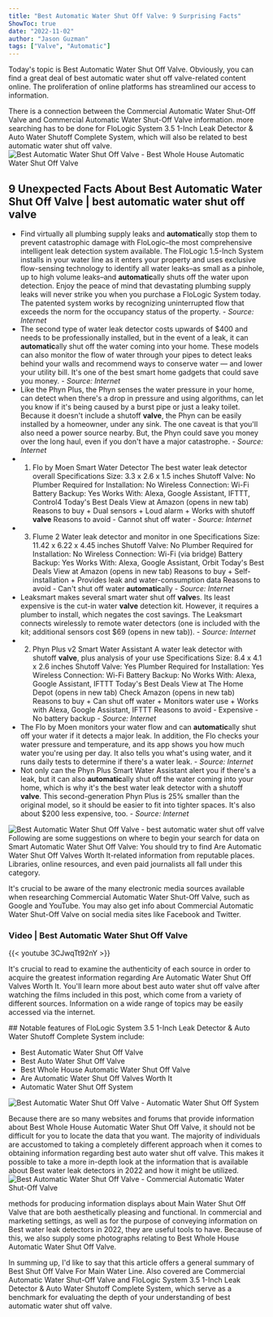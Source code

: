 ```yaml
---
title: "Best Automatic Water Shut Off Valve: 9 Surprising Facts"
ShowToc: true 
date: "2022-11-02"
author: "Jason Guzman" 
tags: ["Valve", "Automatic"]
---
```


Today's topic is Best Automatic Water Shut Off Valve. Obviously, you can find a great deal of best automatic water shut off valve-related content online. The proliferation of online platforms has streamlined our access to information.

There is a connection between the Commercial Automatic Water Shut-Off Valve and Commercial Automatic Water Shut-Off Valve information. more searching has to be done for FloLogic System 3.5 1-Inch Leak Detector & Auto Water Shutoff Complete System, which will also be related to best automatic water shut off valve.
<img loading="lazy" src="https://www.askmehelpdesk.com/attachments/plumbing/39903d1335357370-plastic-push-pull-bathroom-sink-shut-off-valve-push-20pull-20valve-202.jpg" onerror="this.onerror=null;this.src='https://blogger.googleusercontent.com/img/a/AVvXsEhe7F7TRXHtjiKvHb5vS7DmnxvpHiDyoYyYvm1nHB3Qp2_w3BnM6A2eq4v7FYxCC9bfZt3a9vIMtAYEKUiaDQbHMg-ViyGmRIj39MLp0bGFfgfYw1Dc9q_H-T0wiTm3l0Uq42dETrN9eC8aGJ9_IORZsxST1AcLR7np1koOfcc7tnHa4S8Mwz_xD9d0=s16000';" alt="Best Automatic Water Shut Off Valve - Best Whole House Automatic Water Shut Off Valve" >

## 9 Unexpected Facts About Best Automatic Water Shut Off Valve | best automatic water shut off valve
-   Find virtually all plumbing supply leaks and **automatic**ally stop them to prevent catastrophic damage with FloLogic–the most comprehensive intelligent leak detection system available. The FloLogic 1.5-Inch System installs in your water line as it enters your property and uses exclusive flow-sensing technology to identify all water leaks–as small as a pinhole, up to high volume leaks–and **automatic**ally shuts off the water upon detection. Enjoy the peace of mind that devastating plumbing supply leaks will never strike you when you purchase a FloLogic System today. The patented system works by recognizing uninterrupted flow that exceeds the norm for the occupancy status of the property. - <cite>Source: Internet</cite>
-   The second type of water leak detector costs upwards of $400 and needs to be professionally installed, but in the event of a leak, it can **automatic**ally shut off the water coming into your home. These models can also monitor the flow of water through your pipes to detect leaks behind your walls and recommend ways to conserve water — and lower your utility bill. It's one of the best smart home gadgets that could save you money. - <cite>Source: Internet</cite>
-   Like the Phyn Plus, the Phyn senses the water pressure in your home, can detect when there's a drop in pressure and using algorithms, can let you know if it's being caused by a burst pipe or just a leaky toilet. Because it doesn't include a shutoff **valve**, the Phyn can be easily installed by a homeowner, under any sink. The one caveat is that you'll also need a power source nearby. But, the Phyn could save you money over the long haul, even if you don't have a major catastrophe. - <cite>Source: Internet</cite>
-   1. Flo by Moen Smart Water Detector The best water leak detector overall Specifications Size: 3.3 x 2.6 x 1.5 inches Shutoff Valve: No Plumber Required for Installation: No Wireless Connection: Wi-Fi Battery Backup: Yes Works With: Alexa, Google Assistant, IFTTT, Control4 Today's Best Deals View at Amazon (opens in new tab) Reasons to buy + Dual sensors + Loud alarm + Works with shutoff **valve** Reasons to avoid - Cannot shut off water - <cite>Source: Internet</cite>
-   3. Flume 2 Water leak detector and monitor in one Specifications Size: 11.42 x 6.22 x 4.45 inches Shutoff Valve: No Plumber Required for Installation: No Wireless Connection: Wi-Fi (via bridge) Battery Backup: Yes Works With: Alexa, Google Assistant, Orbit Today's Best Deals View at Amazon (opens in new tab) Reasons to buy + Self-installation + Provides leak and water-consumption data Reasons to avoid - Can't shut off water **automatic**ally - <cite>Source: Internet</cite>
-   Leaksmart makes several smart water shut off **valve**s. Its least expensive is the cut-in water **valve** detection kit. However, it requires a plumber to install, which negates the cost savings. The Leaksmart connects wirelessly to remote water detectors (one is included with the kit; additional sensors cost $69 (opens in new tab)). - <cite>Source: Internet</cite>
-   2. Phyn Plus v2 Smart Water Assistant A water leak detector with shutoff **valve**, plus analysis of your use Specifications Size: 8.4 x 4.1 x 2.6 inches Shutoff Valve: Yes Plumber Required for Installation: Yes Wireless Connection: Wi-Fi Battery Backup: No Works With: Alexa, Google Assistant, IFTTT Today's Best Deals View at The Home Depot (opens in new tab) Check Amazon (opens in new tab) Reasons to buy + Can shut off water + Monitors water use + Works with Alexa, Google Assistant, IFTTT Reasons to avoid - Expensive - No battery backup - <cite>Source: Internet</cite>
-   The Flo by Moen monitors your water flow and can **automatic**ally shut off your water if it detects a major leak. In addition, the Flo checks your water pressure and temperature, and its app shows you how much water you're using per day. It also tells you what's using water, and it runs daily tests to determine if there's a water leak. - <cite>Source: Internet</cite>
-   Not only can the Phyn Plus Smart Water Assistant alert you if there's a leak, but it can also **automatic**ally shut off the water coming into your home, which is why it's the best water leak detector with a shutoff **valve**. This second-generation Phyn Plus is 25% smaller than the original model, so it should be easier to fit into tighter spaces. It's also about $200 less expensive, too. - <cite>Source: Internet</cite>


<img loading="lazy" src="https://wastewater101.net/wp-content/uploads/2018/11/chlorine-ton-container-scale-with-emergency-shutoff-valve.jpg" onerror="this.onerror=null;this.src='https://blogger.googleusercontent.com/img/a/AVvXsEhe7F7TRXHtjiKvHb5vS7DmnxvpHiDyoYyYvm1nHB3Qp2_w3BnM6A2eq4v7FYxCC9bfZt3a9vIMtAYEKUiaDQbHMg-ViyGmRIj39MLp0bGFfgfYw1Dc9q_H-T0wiTm3l0Uq42dETrN9eC8aGJ9_IORZsxST1AcLR7np1koOfcc7tnHa4S8Mwz_xD9d0=s16000';" alt="Best Automatic Water Shut Off Valve - best automatic water shut off valve" >
Following are some suggestions on where to begin your search for data on Smart Automatic Water Shut Off Valve:
You should try to find Are Automatic Water Shut Off Valves Worth It-related information from reputable places. Libraries, online resources, and even paid journalists all fall under this category.

It's crucial to be aware of the many electronic media sources available when researching Commercial Automatic Water Shut-Off Valve, such as Google and YouTube. You may also get info about Commercial Automatic Water Shut-Off Valve on social media sites like Facebook and Twitter.

### Video | Best Automatic Water Shut Off Valve
{{< youtube 3CJwqTt92nY >}} 


It's crucial to read to examine the authenticity of each source in order to acquire the greatest information regarding Are Automatic Water Shut Off Valves Worth It.
You'll learn more about best auto water shut off valve after watching the films included in this post, which come from a variety of different sources. Information on a wide range of topics may be easily accessed via the internet.
<script async="async" data-cfasync="false" src="//normallydemandedalter.com/fe63df3c5408708b15d8dc3d9b206b31/invoke.js"></script>
<div id="container-fe63df3c5408708b15d8dc3d9b206b31"></div>
## Notable features of FloLogic System 3.5 1-Inch Leak Detector & Auto Water Shutoff Complete System include:

- Best Automatic Water Shut Off Valve
- Best Auto Water Shut Off Valve
- Best Whole House Automatic Water Shut Off Valve
- Are Automatic Water Shut Off Valves Worth It
- Automatic Water Shut Off System

 <img loading="lazy" src="https://img.directindustry.com/images_di/photo-g/30156-5649439.jpg" onerror="this.onerror=null;this.src='https://blogger.googleusercontent.com/img/a/AVvXsEhe7F7TRXHtjiKvHb5vS7DmnxvpHiDyoYyYvm1nHB3Qp2_w3BnM6A2eq4v7FYxCC9bfZt3a9vIMtAYEKUiaDQbHMg-ViyGmRIj39MLp0bGFfgfYw1Dc9q_H-T0wiTm3l0Uq42dETrN9eC8aGJ9_IORZsxST1AcLR7np1koOfcc7tnHa4S8Mwz_xD9d0=s16000';" alt="Best Automatic Water Shut Off Valve - Automatic Water Shut Off System" >

Because there are so many websites and forums that provide information about Best Whole House Automatic Water Shut Off Valve, it should not be difficult for you to locate the data that you want.
The majority of individuals are accustomed to taking a completely different approach when it comes to obtaining information regarding best auto water shut off valve. This makes it possible to take a more in-depth look at the information that is available about Best water leak detectors in 2022 and how it might be utilized.
<img loading="lazy" src="https://cdn.getinthetrailer.com/wp-content/uploads/adding-sink-shutoff-valves-old-house_21649.jpg" onerror="this.onerror=null;this.src='https://blogger.googleusercontent.com/img/a/AVvXsEhe7F7TRXHtjiKvHb5vS7DmnxvpHiDyoYyYvm1nHB3Qp2_w3BnM6A2eq4v7FYxCC9bfZt3a9vIMtAYEKUiaDQbHMg-ViyGmRIj39MLp0bGFfgfYw1Dc9q_H-T0wiTm3l0Uq42dETrN9eC8aGJ9_IORZsxST1AcLR7np1koOfcc7tnHa4S8Mwz_xD9d0=s16000';" alt="Best Automatic Water Shut Off Valve - Commercial Automatic Water Shut-Off Valve" >

methods for producing information displays about Main Water Shut Off Valve that are both aesthetically pleasing and functional. In commercial and marketing settings, as well as for the purpose of conveying information on Best water leak detectors in 2022, they are useful tools to have. Because of this, we also supply some photographs relating to Best Whole House Automatic Water Shut Off Valve.

In summing up, I'd like to say that this article offers a general summary of Best Shut Off Valve For Main Water Line. Also covered are Commercial Automatic Water Shut-Off Valve and FloLogic System 3.5 1-Inch Leak Detector & Auto Water Shutoff Complete System, which serve as a benchmark for evaluating the depth of your understanding of best automatic water shut off valve.
	

